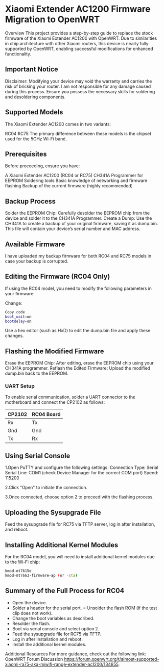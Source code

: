 # **Xiaomi Extender AC1200 Firmware Migration to OpenWRT**
Overview
This project provides a step-by-step guide to replace the stock firmware of the Xiaomi Extender AC1200 with OpenWRT. Due to similarities in chip architecture with other Xiaomi routers, this device is nearly fully supported by OpenWRT, enabling successful modifications for enhanced functionality.

## Important Notice
Disclaimer: Modifying your device may void the warranty and carries the risk of bricking your router. I am not responsible for any damage caused during this process. Ensure you possess the necessary skills for soldering and desoldering components.

## Supported Models
The Xiaomi Extender AC1200 comes in two variants:

RC04
RC75
The primary difference between these models is the chipset used for the 5GHz Wi-Fi band.

## Prerequisites
Before proceeding, ensure you have:

A Xiaomi Extender AC1200 (RC04 or RC75)
CH341A Programmer for EEPROM
Soldering tools
Basic knowledge of networking and firmware flashing
Backup of the current firmware (highly recommended)

## Backup Process
Solder the EEPROM Chip: Carefully desolder the EEPROM chip from the device and solder it to the CH341A Programmer.
Create a Dump: Use the CH341A to create a backup of your original firmware, saving it as dump.bin. This file will contain your device’s serial number and MAC address.

## Available Firmware
I have uploaded my backup firmware for both RC04 and RC75 models in case your backup is corrupted.

## Editing the Firmware (RC04 Only)
If using the RC04 model, you need to modify the following parameters in your firmware:

Change:

```bash
Copy code
boot_wait=on
bootdelay=on
```
Use a hex editor (such as HxD) to edit the dump.bin file and apply these changes.

## Flashing the Modified Firmware
Erase the EEPROM Chip: After editing, erase the EEPROM chip using your CH341A programmer.
Reflash the Edited Firmware: Upload the modified dump.bin back to the EEPROM.

### UART Setup

To enable serial communication, solder a UART connector to the motherboard and connect the CP2102 as follows:

| **CP2102** | **RC04 Board** |
|------------|-----------------|
| Rx         | Tx              |
| Gnd        | Gnd             |
| Tx         | Rx              |

## Using Serial Console
1.Open PuTTY and configure the following settings:
  Connection Type: Serial
  Serial Line: COM1 (check Device Manager for the correct COM port)
  Speed: 115200

2.Click "Open" to initiate the connection.

3.Once connected, choose option 2 to proceed with the flashing process.

## Uploading the Sysupgrade File
Feed the sysupgrade file for RC75 via TFTP server, log in after installation, and reboot.

## Installing Additional Kernel Modules
For the RC04 model, you will need to install additional kernel modules due to the Wi-Fi chip:
```bash
kmod-mt7615e
kmod-mt7663-firmware-ap (or -sta)
````
## Summary of the Full Process for RC04
- Open the device.
- Solder a header for the serial port.
= Unsolder the flash ROM (if the test clip does not work).
- Change the boot variables as described.
- Resolder the flash.
- Boot via serial console and select option 2.
- Feed the sysupgrade file for RC75 via TFTP.
- Log in after installation and reboot.
- Install the additional kernel modules.

Additional Resources
For more guidance, check out the following link: OpenWRT Forum Discussion https://forum.openwrt.org/t/almost-supported-xiaomi-ra75-aka-miwifi-range-extender-ac1200/134855.

